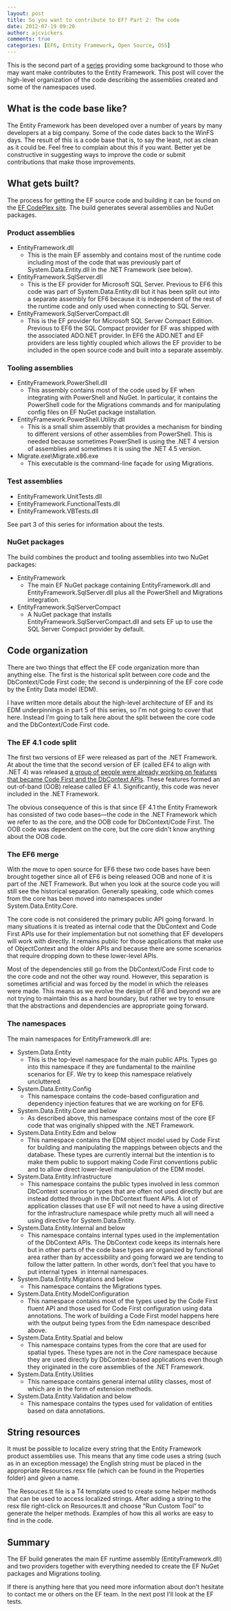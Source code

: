 ```yaml
---
layout: post
title: So you want to contribute to EF? Part 2: The code
date: 2012-07-19 09:20
author: ajcvickers
comments: true
categories: [EF6, Entity Framework, Open Source, OSS]
---
```

This is the second part of a <a href="/2012/07/19/so-you-want-to-contribute-to-ef-part-1-introduction/">series</a> providing some background to those who may want make contributes to the Entity Framework. This post will cover the high-level organization of the code describing the assemblies created and some of the namespaces used.
<h2>What is the code base like?</h2>
The Entity Framework has been developed over a number of years by many developers at a big company. Some of the code dates back to the WinFS days. The result of this is a code base that is, to say the least, not as clean as it could be. Feel free to complain about this if you want. Better yet be constructive in suggesting ways to improve the code or submit contributions that make those improvements.
<h2>What gets built?</h2>
The process for getting the EF source code and building it can be found on the <a href="http://entityframework.codeplex.com/documentation">EF CodePlex site</a>. The build generates several assemblies and NuGet packages.
<h3>Product assemblies</h3>
<ul>
	<li>EntityFramework.dll
<ul>
	<li>This is the main EF assembly and contains most of the runtime code including most of the code that was previously part of System.Data.Entity.dll in the .NET Framework (see below).</li>
</ul>
</li>
	<li>EntityFramework.SqlServer.dll
<ul>
	<li>This is the EF provider for Microsoft SQL Server. Previous to EF6 this code was part of System.Data.Entity.dll but it has been split out into a separate assembly for EF6 because it is independent of the rest of the runtime code and only used when connecting to SQL Server.</li>
</ul>
</li>
	<li>EntityFramework.SqlServerCompact.dll
<ul>
	<li>This is the EF provider for Microsoft SQL Server Compact Edition. Previous to EF6 the SQL Compact provider for EF was shipped with the associated ADO.NET provider. In EF6 the ADO.NET and EF providers are less tightly coupled which allows the EF provider to be included in the open source code and built into a separate assembly.</li>
</ul>
</li>
</ul>
<h3>Tooling assemblies</h3>
<ul>
	<li>EntityFramework.PowerShell.dll
<ul>
	<li>This assembly contains most of the code used by EF when integrating with PowerShell and NuGet. In particular, it contains the PowerShell code for the Migrations commands and for manipulating config files on EF NuGet package installation.</li>
</ul>
</li>
	<li>EntityFramework.PowerShell.Utility.dll
<ul>
	<li>This is a small shim assembly that provides a mechanism for binding to different versions of other assemblies from PowerShell. This is needed because sometimes PowerShell is using the .NET 4 version of assemblies and sometimes it is using the .NET 4.5 version.</li>
</ul>
</li>
	<li>Migrate.exe\Migrate.x86.exe
<ul>
	<li>This executable is the command-line façade for using Migrations.</li>
</ul>
</li>
</ul>
<h3>Test assemblies</h3>
<ul>
	<li>EntityFramework.UnitTests.dll</li>
	<li>EntityFramework.FunctionalTests.dll</li>
	<li>EntityFramework.VBTests.dll</li>
</ul>
See part 3 of this series for information about the tests.
<h3>NuGet packages</h3>
The build combines the product and tooling assemblies into two NuGet packages:
<ul>
	<li>EntityFramework
<ul>
	<li>The main EF NuGet package containing EntityFramework.dll and EntityFramework.SqlServer.dll plus all the PowerShell and Migrations integration.</li>
</ul>
</li>
	<li>EntityFramework.SqlServerCompact
<ul>
	<li>A NuGet package that installs EntityFramework.SqlServerCompact.dll and sets EF up to use the SQL Server Compact provider by default.</li>
</ul>
</li>
</ul>
<h2>Code organization</h2>
There are two things that effect the EF code organization more than anything else. The first is the historical split between core code and the DbContext/Code First code; the second is underpinning of the EF core code by the Entity Data model (EDM).

I have written more details about the high-level architecture of EF and its EDM underpinnings in part 5 of this series, so I'm not going to cover that here. Instead I'm going to talk here about the split between the core code and the DbContext/Code First code.
<h3>The EF 4.1 code split</h3>
The first two versions of EF were released as part of the .NET Framework. At about the time that the second version of EF (called EF4 to align with .NET 4) was released <a href="/2011/04/12/a-brief-history-of-ef-4-1/">a group of people were already working on features that became Code First and the DbContext APIs</a>. These features formed an out-of-band (OOB) release called EF 4.1. Significantly, this code was never included in the .NET Framework.

The obvious consequence of this is that since EF 4.1 the Entity Framework has consisted of two code bases—the code in the .NET Framework which we refer to as the core, and the OOB code for DbContext/Code First. The OOB code was dependent on the core, but the core didn't know anything about the OOB code.
<h3>The EF6 merge</h3>
With the move to open source for EF6 these two code bases have been brought together since all of EF6 is being released OOB and none of it is part of the .NET Framework. But when you look at the source code you will still see the historical separation. Generally speaking, code which comes from the core has been moved into namespaces under System.Data.Entity.Core.

The core code is not considered the primary public API going forward. In many situations it is treated as internal code that the DbContext and Code First APIs use for their implementation but not something that EF developers will work with directly. It remains public for those applications that make use of ObjectContext and the older APIs and because there are some scenarios that require dropping down to these lower-level APIs.

Most of the dependencies still go from the DbContext/Code First code to the core code and not the other way round. However, this separation is sometimes artificial and was forced by the model in which the releases were made. This means as we evolve the design of EF6 and beyond we are not trying to maintain this as a hard boundary, but rather we try to ensure that the abstractions and dependencies are appropriate going forward.
<h3>The namespaces</h3>
The main namespaces for EntityFramework.dll are:
<ul>
	<li>System.Data.Entity
<ul>
	<li>This is the top-level namespace for the main public APIs. Types go into this namespace if they are fundamental to the mainline scenarios for EF. We try to keep this namespace relatively uncluttered.</li>
</ul>
</li>
	<li>System.Data.Entity.Config
<ul>
	<li>This namespace contains the code-based configuration and dependency injection features that we are working on for EF6.</li>
</ul>
</li>
	<li>System.Data.Entity.Core and below
<ul>
	<li>As described above, this namespace contains most of the core EF code that was originally shipped with the .NET Framework.</li>
</ul>
</li>
	<li>System.Data.Entity.Edm and below
<ul>
	<li>This namespace contains the EDM object model used by Code First for building and manipulating the mappings between objects and the database. These types are currently internal but the intention is to make them public to support making Code First conventions public and to allow direct lower-level manipulation of the EDM model.</li>
</ul>
</li>
	<li>System.Data.Entity.Infrastructure
<ul>
	<li>This namespace contains the public types involved in less common DbContext scenarios or types that are often not used directly but are instead dotted through in the DbContext fluent APIs. A lot of application classes that use EF will not need to have a using directive for the infrastructure namespace while pretty much all will need a using directive for System.Data.Entity.</li>
</ul>
</li>
	<li>System.Data.Entity.Internal and below
<ul>
	<li>This namespace contains internal types used in the implementation of the DbContext APIs. The DbContext code keeps its internals here but in other parts of the code base types are organized by functional area rather than by accessibility and going forward we are tending to follow the latter pattern. In other words, don't feel that you have to put internal types  in Internal namespaces.</li>
</ul>
</li>
	<li>System.Data.Entity.Migrations and below
<ul>
	<li>This namespace contains the Migrations types.</li>
</ul>
</li>
	<li>System.Data.Entity.ModelConfiguration
<ul>
	<li>This namespace contains most of the types used by the Code First fluent API and those used for Code First configuration using data annotations. The work of building a Code First model happens here with the output being types from the Edm namespace described above.</li>
</ul>
</li>
	<li>System.Data.Entity.Spatial and below
<ul>
	<li>This namespace contains types from the core that are used for spatial types. These types are not in the <em>Core </em>namespace because they are used directly by DbContext-based applications even though they originated in the core assemblies of the .NET Framework.</li>
</ul>
</li>
	<li>System.Data.Entity.Utilities
<ul>
	<li>This namespace contains general internal utility classes, most of which are in the form of extension methods.</li>
</ul>
</li>
	<li>System.Data.Entity.Validation and below
<ul>
	<li>This namespace contains the types used for validation of entities based on data annotations.</li>
</ul>
</li>
</ul>
<h2>String resources</h2>
It must be possible to localize every string that the Entity Framework product assemblies use. This means that any time code uses a string (such as in an exception message) the English string must be placed in the appropriate Resources.resx file (which can be found in the Properties folder) and given a name.

The Resouces.tt file is a T4 template used to create some helper methods that can be used to access localized strings. After adding a string to the resx file right-click on Resources.tt and choose “Run Custom Tool” to generate the helper methods. Examples of how this all works are easy to find in the code.
<h2>Summary</h2>
The EF build generates the main EF runtime assembly (EntityFramework.dll) and two providers together with everything needed to create the EF NuGet packages and Migrations tooling.

If there is anything here that you need more information about don't hesitate to contact me or others on the EF team. In the next post I'll look at the EF tests.

